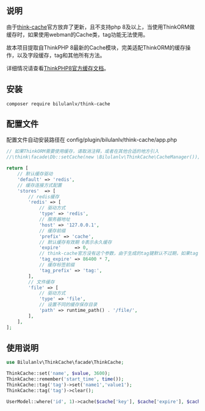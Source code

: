 ## 说明
由于[think-cache](https://github.com/top-think/think-cache)官方放弃了更新，且不支持php 8及以上，当使用ThinkORM做缓存时，如果使用webman的Cache类，tag功能无法使用。

故本项目提取自ThinkPHP 8最新的Cache模块，完美适配ThinkORM的缓存操作，以及字段缓存，tag和其他所有方法。

详细情况请查看[ThinkPHP8官方缓存文档](https://doc.thinkphp.cn/v8_0/caches.html)。
## 安装
```shell
composer require bilulanlv/think-cache
```

## 配置文件
配置文件自动安装路径在 config/plugin/bilulanlv/think-cache/app.php
```php
// 如果ThinkORM需要使用缓存，请取消注释，或者在其他合适的地方引入
//\think\facade\Db::setCache(new \Bilulanlv\ThinkCache\CacheManager());

return [
    // 默认缓存驱动
    'default' => 'redis',
    // 缓存连接方式配置
    'stores'  => [
        // redis缓存
        'redis' => [
            // 驱动方式
            'type' => 'redis',
            // 服务器地址
            'host' => '127.0.0.1',
            // 缓存前缀
            'prefix' => 'cache',
            // 默认缓存有效期 0表示永久缓存
            'expire'     => 0,
            // think-cache官方没有这个参数，由于生成的tag键默认不过期，如果tag键数量很大，避免长时间占用内存，可以设置一个超过其他缓存的过期时间，0为不设置
            'tag_expire' => 86400 * 7,
            // 缓存标签前缀
            'tag_prefix' => 'tag:',
        ],
        // 文件缓存
        'file' => [
            // 驱动方式
            'type' => 'file',
            // 设置不同的缓存保存目录
            'path' => runtime_path() . '/file/',
        ],
    ],
];
```
## 使用说明
```php
use Bilulanlv\ThinkCache\facade\ThinkCache;

ThinkCache::set('name', $value, 3600);
ThinkCache::remember('start_time', time());
ThinkCache::tag('tag')->set('name1','value1');
ThinkCache::tag('tag')->clear();

UserModel::where('id', 1)->cache($cache['key'], $cache['expire'], $cache['tag'])->find();
```